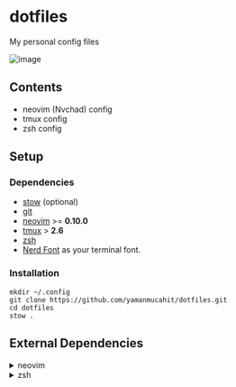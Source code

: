 # dotfiles
My personal config files

![image](https://github.com/yamanmucahit/dotfiles/assets/108953087/4810cd90-90bd-420e-93a6-a7062766c08c)

## Contents

- neovim (Nvchad) config
- tmux config
- zsh config

## Setup

### Dependencies

- [stow](https://github.com/aspiers/stow) (optional)
- [git](https://wiki.archlinux.org/title/git)
- [neovim](https://github.com/neovim/neovim/blob/master/INSTALL.md) >= **0.10.0**
- [tmux](https://wiki.archlinux.org/title/tmux) > **2.6**
- [zsh](https://wiki.archlinux.org/title/zsh)
- [Nerd Font](https://www.nerdfonts.com/) as your terminal font.

### Installation

```
mkdir ~/.config
git clone https://github.com/yamanmucahit/dotfiles.git
cd dotfiles
stow .

```

## External Dependencies

<details><summary>neovim</summary>

- Basic utils: `git`, `make`, `unzip`, C Compiler (`gcc`)
- [ripgrep](https://github.com/BurntSushi/ripgrep#installation)
- Clipboard tool (xclip/xsel/win32yank or other depending on platform)
- `npm` (optional if you're not interested in lsp support for javascript etc.)

</details>

<details><summary>zsh</summary>

- [fzf](https://github.com/junegunn/fzf) >= **0.48.0**
- [zoxide](https://github.com/ajeetdsouza/zoxide)
- [oh-my-posh](https://ohmyposh.dev/)

</details>